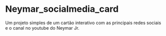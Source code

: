 # Neymar_socialmedia_card
Um projeto simples de um cartão interativo com as principais redes sociais e o canal no youtube do Neymar Jr.
